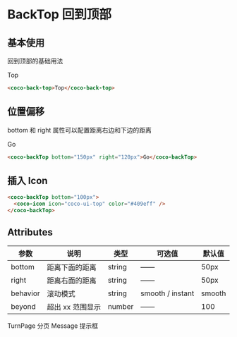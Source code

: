 # BackTop 回到顶部

## 基本使用

回到顶部的基础用法

<coco-back-top>Top</coco-back-top>

```html
<coco-back-top>Top</coco-back-top>
```

## 位置偏移

bottom 和 right 属性可以配置距离右边和下边的距离

<coco-backTop bottom="150px" right="120px">Go</coco-backTop>

```html
<coco-backTop bottom="150px" right="120px">Go</coco-backTop>
```

## 插入 Icon

<coco-backTop bottom="100px">
  <coco-icon icon="coco-ui-top" color="#409eff" />
</coco-backTop>

```html
<coco-backTop bottom="100px">
  <coco-icon icon="coco-ui-top" color="#409eff" />
</coco-backTop>
```

## Attributes

| 参数     | 说明             | 类型   | 可选值           | 默认值 |
| -------- | ---------------- | ------ | ---------------- | ------ |
| bottom   | 距离下面的距离   | string | ——               | 50px   |
| right    | 距离右面的距离   | string | ——               | 50px   |
| behavior | 滚动模式         | string | smooth / instant | smooth |
| beyond   | 超出 xx 范围显示 | number | ——               | 100    |

<coco-turn-page style="margin: 50px 0">
  <coco-turn-page-item direction="left" url="/component/crumbs">
    TurnPage 分页
  </coco-turn-page-item>
  <coco-turn-page-item direction="right" url="/component/message">
    Message 提示框
  </coco-turn-page-item>
</coco-turn-page>
